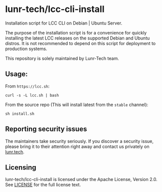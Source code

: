 # lunr-tech/lcc-cli-install
Installation script for LCC CLI on  Debian | Ubuntu Server.

The purpose of the installation script is for a convenience for quickly
installing the latest LCC releases on the supported Debian and Ubuntu
distros. It is not recommended to depend on this script for deployment
to production systems.

This repository is solely maintained by Lunr-Tech team.

## Usage:

From `https://lcc.sh`:
```shell
curl -s -L lcc.sh | bash
```

From the source repo (This will install latest from the `stable` channel):
```shell
sh install.sh
```

## Reporting security issues

The maintainers take security seriously. If you discover a security issue,
please bring it to their attention right away and contact us privately on
[lunr.tech](https://lunr.tech/).

## Licensing

lunr-tech/lcc-cli-install is licensed under the Apache License, Version 2.0.
See [LICENSE](LICENSE) for the full license text.